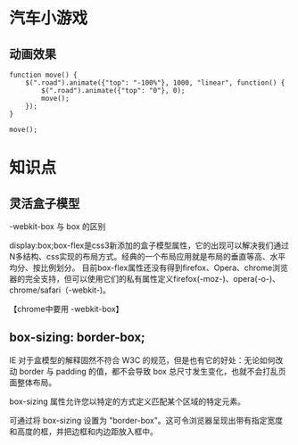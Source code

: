 

# 汽车小游戏 #


## 动画效果 ##

```
function move() {
	$(".road").animate({"top": "-100%"}, 1000, "linear", function() {
		$(".road").animate({"top": "0"}, 0);
		move();
	});
}

move();
```


# 知识点 #

## 灵活盒子模型 ##

-webkit-box 与 box 的区别

display:box;box-flex是css3新添加的盒子模型属性，它的出现可以解决我们通过N多结构、css实现的布局方式。经典的一个布局应用就是布局的垂直等高、水平均分、按比例划分。
目前box-flex属性还没有得到firefox、Opera、chrome浏览器的完全支持，但可以使用它们的私有属性定义firefox(-moz-)、opera(-o-)、chrome/safari（-webkit-)。

【chrome中要用 -webkit-box】

## box-sizing: border-box; ##

IE 对于盒模型的解释固然不符合 W3C 的规范，但是也有它的好处：无论如何改动 border 与 padding 的值，都不会导致 box 总尺寸发生变化，也就不会打乱页面整体布局。

box-sizing 属性允许您以特定的方式定义匹配某个区域的特定元素。

可通过将 box-sizing 设置为 "border-box"。这可令浏览器呈现出带有指定宽度和高度的框，并把边框和内边距放入框中。

